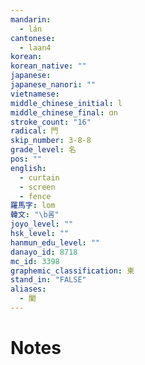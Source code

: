 ```yaml
---
mandarin:
  - lán
cantonese:
  - laan4
korean:
korean_native: ""
japanese:
japanese_nanori: ""
vietnamese:
middle_chinese_initial: l
middle_chinese_final: ɑn
stroke_count: "16"
radical: 門
skip_number: 3-8-8
grade_level: 名
pos: ""
english:
  - curtain
  - screen
  - fence
羅馬字: lom
韓文: "\b롬"
joyo_level: ""
hsk_level: ""
hanmun_edu_level: ""
danayo_id: 8718
mc_id: 3398
graphemic_classification: 柬
stand_in: "FALSE"
aliases:
  - 闌
---
```


# Notes
